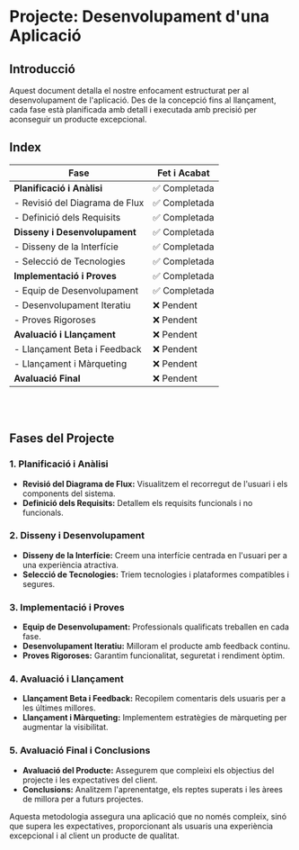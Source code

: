    # Projecte: Desenvolupament d'una Aplicació

## Introducció

Aquest document detalla el nostre enfocament estructurat per al desenvolupament de l'aplicació. Des de la concepció fins al llançament, cada fase està planificada amb detall i executada amb precisió per aconseguir un producte excepcional.

## Index

| Fase                            |  Fet i Acabat |
|---------------------------------|---------------|
| **Planificació i Anàlisi**      | ✅ Completada|
|  - Revisió del Diagrama de Flux | ✅ Completada|
|  - Definició dels Requisits     | ✅ Completada|
| **Disseny i Desenvolupament**   | ✅ Completada|
|  - Disseny de la Interfície     | ✅ Completada|
|  - Selecció de Tecnologies      | ✅ Completada|
| **Implementació i Proves**      | ✅ Completada|
|  - Equip de Desenvolupament     | ✅ Completada|
|  - Desenvolupament Iteratiu     | ❌ Pendent   |
|  - Proves Rigoroses             | ❌ Pendent   |
| **Avaluació i Llançament**      | ❌  Pendent  |
|  - Llançament Beta i Feedback   | ❌ Pendent   |
|  - Llançament i Màrqueting      | ❌ Pendent   |
| **Avaluació Final**             | ❌ Pendent   |

<br>
<br>

## Fases del Projecte

### 1. **Planificació i Anàlisi**
   - **Revisió del Diagrama de Flux:** Visualitzem el recorregut de l'usuari i els components del sistema.
   - **Definició dels Requisits:** Detallem els requisits funcionals i no funcionals.

### 2. **Disseny i Desenvolupament**
   - **Disseny de la Interfície:** Creem una interfície centrada en l'usuari per a una experiència atractiva.
   - **Selecció de Tecnologies:** Triem tecnologies i plataformes compatibles i segures.

### 3. **Implementació i Proves**
   - **Equip de Desenvolupament:** Professionals qualificats treballen en cada fase.
   - **Desenvolupament Iteratiu:** Milloram el producte amb feedback continu.
   - **Proves Rigoroses:** Garantim funcionalitat, seguretat i rendiment òptim.

### 4. **Avaluació i Llançament**
   - **Llançament Beta i Feedback:** Recopilem comentaris dels usuaris per a les últimes millores.
   - **Llançament i Màrqueting:** Implementem estratègies de màrqueting per augmentar la visibilitat.

### 5. **Avaluació Final i Conclusions**
   - **Avaluació del Producte:** Assegurem que compleixi els objectius del projecte i les expectatives del client.
   - **Conclusions:** Analitzem l'aprenentatge, els reptes superats i les àrees de millora per a futurs projectes.

Aquesta metodologia assegura una aplicació que no només compleix, sinó que supera les expectatives, proporcionant als usuaris una experiència excepcional i al client un producte de qualitat.



